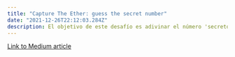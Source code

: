 ```yaml
---
title: "Capture The Ether: guess the secret number"
date: "2021-12-26T22:12:03.284Z"
description: El objetivo de este desafío es adivinar el número 'secreto'. Pero qué tan secreto es?
---
```


[Link to Medium article](https://medium.com/@tomasfrancisco/capture-the-ether-guess-the-secret-number-3a146be0e0ed)
<!-- 
Capture The Ether: guess the secret number
The objective of this challenge is to guess a ‘secret’ number. But is it?

Let’s start from the beginning of the contract. The first line inside of it is our answerHash, a bytes32 variable with a ‘hash’. And what is that, exactly?

Hash functions are functions that can be used to map data of arbitrary size to fixed size. Their output is called hash, and that’s what we see here. So basically, there is an integer to which a hash function was applied and the result is this ‘answerHash’.

There are multiple hash functions, but in Ethereum we use the Keccak-256.

To add a little bit more to this subject, as hash functions are one of the most important aspects of modern cryptography and therefore, blockchains and Ethereum, here are some of their main properties:

Determinism: a given input message always produces the same hash output.
Verifiability: computing the hash of a message is efficient (linear complexity).
Noncorrelation: a small change to the message (e.g., a 1-bit change) should change the hash output so extensively that it cannot be correlated to the hash of the original message.
Collision protection: it should be infeasible to calculate two different messages that produce the same hash output.
Irreversibility: computing the message from its hash is infeasible, equivalent to a brute-force search through all possible messages.
As per this last property, you may be asking yourself, do we need to try every integer in existence until we find the one that has the same hash? Well, it could be the case, but it isn’t.

Now, back to our challenge, go ahead and deploy the contract and pay that 1 ether that is required in the constructor.

Now i’m going to use a couple of tools that I like in order to discover what number lies behind the answerHash.

The fact that the guess function takes as an argument a ‘uint8’ narrows the possibilities by a lot: first, a ‘uint’ is an ‘unsigned integer’, that means an integer without a sign, so any number ≥ 0.

And the 8 in ‘uint8’ means that that variable has 8 bits. What’s the highest decimal number that we can represent with 8 bits (a byte)? 255.

So that basically narrows our search from 0 to 2²⁵⁶ -1 (78 digits) to 256 numbers (0 to 255). Cool, huh?

There are multiple sites that give us the keccak256 hash of an input, so we could manually try every number in our desired range until we see the hash that we need. In this case that would be definitely possible, but not very efficient, right?

So I came up with a couple of lines in javascript/node that let us discover that number much quicker.

const keccak256 = require('keccak256');
const answerHash = 

In this piece of code, we are looping between 0 and 255 and applying the keccak256 hash function in every iteration. If the hash is equal to the answerHash, then it logs a message with the result.

One more thing, if you look closely, you will see that the string in answerHash doesn’t have the ‘0x’ at the beginning as in the contract. This ‘0x’ is just an identifier for hexadecimal numbers, it means that the following digits are in hexadecimal format. The keccak256 node package returns a string without this prefix and that’s why I didn’t include it in the first place.

To run this piece of code I used replit, a very practical online IDE, but if you have Node installed, you may as well create your index.js file locally and run it there.

Once you get the answer you may call the contract in Etherscan, just like we did in the previous challenge.

I won’t leave you without the solution, but I won’t make it that easy neither, so here’s what you need to send with the guess call, but in hexadecimal format: 0xAA. Good luck!


That’s it! In the next article we’ll solve the Guess the random number challenge. -->